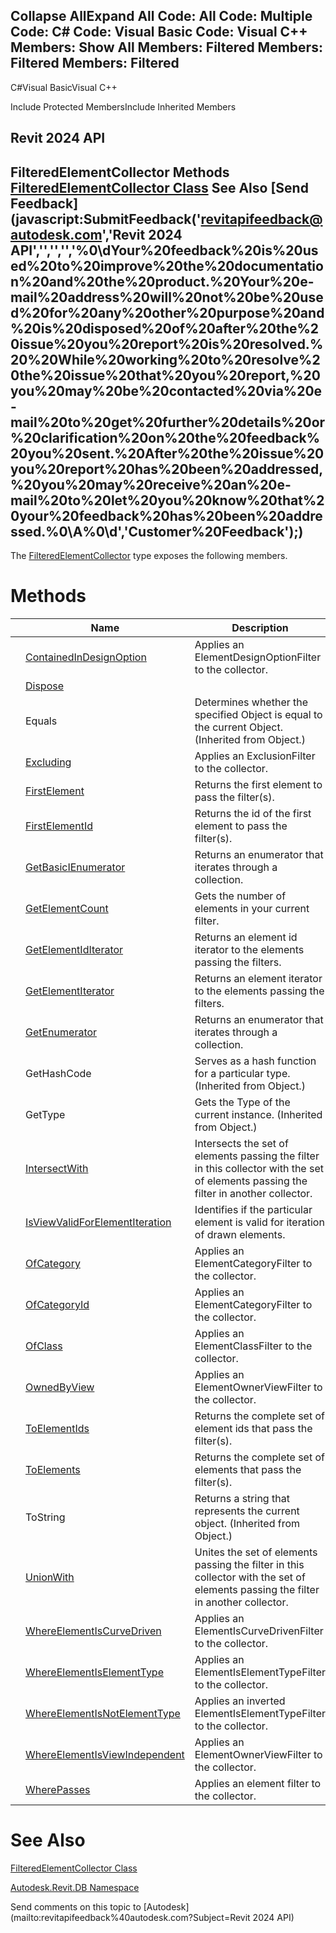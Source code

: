 ﻿

Collapse AllExpand All Code: All Code: Multiple Code: C# Code: Visual Basic Code: Visual C++  Members: Show All Members: Filtered Members: Filtered Members: Filtered   
---  
  
C#Visual BasicVisual C++

Include Protected MembersInclude Inherited Members

Revit 2024 API  
---  
FilteredElementCollector Methods  
[FilteredElementCollector Class](263cf06b-98be-6f91-c4da-fb47d01688f3.md) See Also [Send Feedback](javascript:SubmitFeedback\('revitapifeedback@autodesk.com','Revit 2024 API','','','','%0\\dYour%20feedback%20is%20used%20to%20improve%20the%20documentation%20and%20the%20product.%20Your%20e-mail%20address%20will%20not%20be%20used%20for%20any%20other%20purpose%20and%20is%20disposed%20of%20after%20the%20issue%20you%20report%20is%20resolved.%20%20While%20working%20to%20resolve%20the%20issue%20that%20you%20report,%20you%20may%20be%20contacted%20via%20e-mail%20to%20get%20further%20details%20or%20clarification%20on%20the%20feedback%20you%20sent.%20After%20the%20issue%20you%20report%20has%20been%20addressed,%20you%20may%20receive%20an%20e-mail%20to%20let%20you%20know%20that%20your%20feedback%20has%20been%20addressed.%0\\A%0\\d','Customer%20Feedback'\);)  
---  
  
The [FilteredElementCollector](263cf06b-98be-6f91-c4da-fb47d01688f3.md) type exposes the following members.

# Methods

|  | Name | Description |
| --- | --- | --- |
|  | [ContainedInDesignOption](92a2be0f-f632-2337-5bdd-ae3e832f3c33.md) | Applies an ElementDesignOptionFilter to the collector. |
|  | [Dispose](c23c8781-f645-c059-7db5-d0cfd732dda1.md) |  |
|  | Equals | Determines whether the specified Object is equal to the current Object. (Inherited from Object.) |
|  | [Excluding](80e23fdc-c005-163b-5643-38d84411a73d.md) | Applies an ExclusionFilter to the collector. |
|  | [FirstElement](c8c1cae0-4ac8-a309-e915-6d491137d47e.md) | Returns the first element to pass the filter(s). |
|  | [FirstElementId](b1b42ac5-e816-983a-f44d-5cf441ca1ad9.md) | Returns the id of the first element to pass the filter(s). |
|  | [GetBasicIEnumerator](07236f22-1721-1f6e-0fb6-f03709923430.md) | Returns an enumerator that iterates through a collection. |
|  | [GetElementCount](886aabfd-ea87-e54c-d108-37d09a44d612.md) | Gets the number of elements in your current filter. |
|  | [GetElementIdIterator](0b1cdbeb-21ce-a4c5-6cae-253595818085.md) | Returns an element id iterator to the elements passing the filters. |
|  | [GetElementIterator](7113e21c-90f8-8f58-3b00-407fc1cd56e0.md) | Returns an element iterator to the elements passing the filters. |
|  | [GetEnumerator](746ac65b-35c2-d0db-53d7-4fe0fd61ab1f.md) | Returns an enumerator that iterates through a collection. |
|  | GetHashCode | Serves as a hash function for a particular type.  (Inherited from Object.) |
|  | GetType | Gets the Type of the current instance. (Inherited from Object.) |
|  | [IntersectWith](5b204fc8-7702-cf7e-346a-3a4c1767924b.md) | Intersects the set of elements passing the filter in this collector with the set of elements passing the filter in another collector. |
|  | [IsViewValidForElementIteration](9c7f3f9c-aa8a-8077-9235-ff1058c8b20b.md) | Identifies if the particular element is valid for iteration of drawn elements. |
|  | [OfCategory](c3523c35-4a07-9723-3c28-de3cc47b2ad0.md) | Applies an ElementCategoryFilter to the collector. |
|  | [OfCategoryId](63304108-73f8-844e-82fc-5b8fad9839b0.md) | Applies an ElementCategoryFilter to the collector. |
|  | [OfClass](b0a5f22c-6951-c3af-cd29-1f28f574035d.md) | Applies an ElementClassFilter to the collector. |
|  | [OwnedByView](54f2107a-bd87-41fe-dd00-385253ba5915.md) | Applies an ElementOwnerViewFilter to the collector. |
|  | [ToElementIds](bfb8c8a2-aa2f-b1bc-7d57-7e3f7d39fcae.md) | Returns the complete set of element ids that pass the filter(s). |
|  | [ToElements](732b4a0d-62d8-b86d-120b-8ea3d9713b34.md) | Returns the complete set of elements that pass the filter(s). |
|  | ToString | Returns a string that represents the current object. (Inherited from Object.) |
|  | [UnionWith](957cc5cb-5c7f-cac9-ec86-35afe824c432.md) | Unites the set of elements passing the filter in this collector with the set of elements passing the filter in another collector. |
|  | [WhereElementIsCurveDriven](3f3269fc-367c-1fec-9ddb-d0b54ecc4f0e.md) | Applies an ElementIsCurveDrivenFilter to the collector. |
|  | [WhereElementIsElementType](77793daa-5a26-b4d6-9019-4d998a55099e.md) | Applies an ElementIsElementTypeFilter to the collector. |
|  | [WhereElementIsNotElementType](061cbbb9-26f1-a8f8-a4b2-3d7ff0105199.md) | Applies an inverted ElementIsElementTypeFilter to the collector. |
|  | [WhereElementIsViewIndependent](38b15459-9ffe-204a-0193-47c3a1b5e6e2.md) | Applies an ElementOwnerViewFilter to the collector. |
|  | [WherePasses](42d4eef3-55a1-2739-0ef8-6bc1d9fc2755.md) | Applies an element filter to the collector. |
  
# See Also

[FilteredElementCollector Class](263cf06b-98be-6f91-c4da-fb47d01688f3.md)

[Autodesk.Revit.DB Namespace](87546ba7-461b-c646-cbb1-2cb8f5bff8b2.md)

Send comments on this topic to [Autodesk](mailto:revitapifeedback%40autodesk.com?Subject=Revit 2024 API)